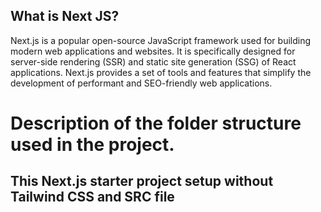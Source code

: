 ## What is Next JS?

Next.js is a popular open-source JavaScript framework used for building modern web applications and websites. It is specifically designed for server-side rendering (SSR) and static site generation (SSG) of React applications. Next.js provides a set of tools and features that simplify the development of performant and SEO-friendly web applications.

# Description of the folder structure used in the project.

## This Next.js starter project setup without Tailwind CSS and SRC file
